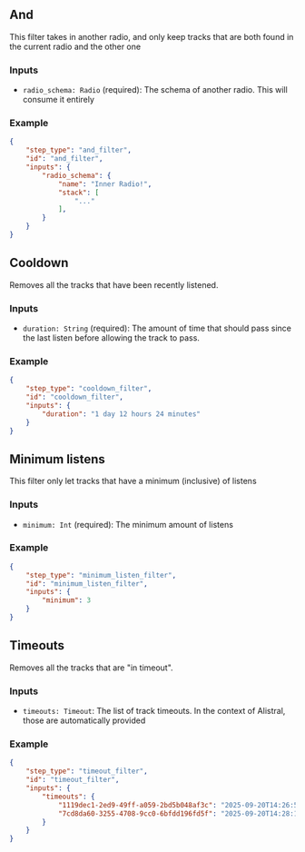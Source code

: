 ## And

This filter takes in another radio, and only keep tracks that are both found in the current radio and the other one

### Inputs

- `radio_schema: Radio` (required): The schema of another radio. This will consume it entirely

### Example

```json
{
    "step_type": "and_filter",
    "id": "and_filter",
    "inputs": {
        "radio_schema": {
            "name": "Inner Radio!",
            "stack": [
                "..."
            ],
        }
    }
}
```

## Cooldown

Removes all the tracks that have been recently listened.

### Inputs

- `duration: String` (required): The amount of time that should pass since the last listen before allowing the track to pass.

### Example

```json
{
    "step_type": "cooldown_filter",
    "id": "cooldown_filter",
    "inputs": {
        "duration": "1 day 12 hours 24 minutes"
    }
}
```

## Minimum listens

This filter only let tracks that have a minimum (inclusive) of listens

### Inputs

- `minimum: Int` (required): The minimum amount of listens

### Example

```json
{
    "step_type": "minimum_listen_filter",
    "id": "minimum_listen_filter",
    "inputs": {
        "minimum": 3 
    }
}
```

## Timeouts

Removes all the tracks that are "in timeout". 

### Inputs

- `timeouts: Timeout`: The list of track timeouts. In the context of Alistral, those are automatically provided

### Example

```json
{
    "step_type": "timeout_filter",
    "id": "timeout_filter",
    "inputs": {
        "timeouts": {
            "1119dec1-2ed9-49ff-a059-2bd5b048af3c": "2025-09-20T14:26:57.455793591Z",
            "7cd8da60-3255-4708-9cc0-6bfdd196fd5f": "2025-09-20T14:28:19.264683649Z",
        }
    }
}
```